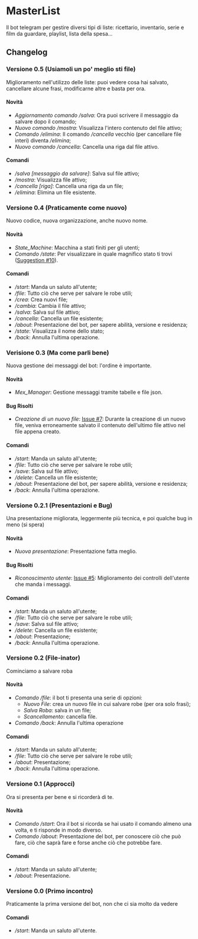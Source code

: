 # MasterList
Il bot telegram per gestire diversi tipi di liste: ricettario, inventario, serie e film da guardare, playlist, lista della spesa...

## Changelog
### Versione 0.5 (Usiamoli un po' meglio sti file)
Miglioramento nell'utilizzo delle liste: puoi vedere cosa hai salvato, cancellare alcune frasi, modificarne altre e basta per ora.
#### Novità
- _Aggiornamento comando /salva_: Ora puoi scrivere il messaggio da salvare dopo il comando;
- _Nuovo comando /mostra_: Visualizza l'intero contenuto del file attivo;
- _Comando /elimina_: Il comando _/cancella_ vecchio (per cancellare file interi) diventa _/elimina_;
- _Nuovo comando /cancella_: Cancella una riga dal file attivo.
#### Comandi
- _/salva \[messaggio da salvare\]_: Salva sul file attivo;
- _/mostra_: Visualizza file attivo;
- _/cancella \[riga\]_: Cancella una riga da un file;
- _/elimina_: Elimina un file esistente.

### Versione 0.4 (Praticamente come nuovo)
Nuovo codice, nuova organizzazione, anche nuovo nome.
#### Novità
- _State\_Machine_: Macchina a stati finiti per gli utenti;
- _Comando /state_: Per visualizzare in quale magnifico stato ti trovi ([Suggestion #10](https://github.com/Ciovino/Filmettini/issues/10)).
#### Comandi
- */start*: Manda un saluto all'utente;
- */file*: Tutto ciò che serve per salvare le robe utili;
- */crea*: Crea nuovi file;
- */cambia*: Cambia il file attivo;
- */salva*: Salva sul file attivo;
- */cancella*: Cancella un file esistente;
- */about*: Presentazione del bot, per sapere abilità, versione e residenza;
- */state*: Visualizza il nome dello stato;
- */back*: Annulla l'ultima operazione.

### Verisione 0.3 (Ma come parli bene)
Nuova gestione dei messaggi del bot: l'ordine è importante.
#### Novità
- _Mex\_Manager_: Gestione messaggi tramite tabelle e file json.
#### Bug Risolti
- _Creazione di un nuovo file_: [Issue #7](https://github.com/Ciovino/Filmettini/issues/7): Durante la creazione di un nuovo file, veniva erroneamente salvato il contenuto dell'ultimo file attivo nel file appena creato.
#### Comandi
- */start*: Manda un saluto all'utente;
- */file*: Tutto ciò che serve per salvare le robe utili;
- */save*: Salva sul file attivo;
- */delete*: Cancella un file esistente;
- */about*: Presentazione del bot, per sapere abilità, versione e residenza;
- */back*: Annulla l'ultima operazione.

### Versione 0.2.1 (Presentazioni e Bug)
Una presentazione migliorata, leggermente più tecnica, e poi qualche bug in meno (si spera)
#### Novità
- _Nuova presentazione_: Presentazione fatta meglio.
#### Bug Risolti
- _Riconoscimento utente_: [Issue #5](https://github.com/Ciovino/Filmettini/issues/5): Miglioramento dei controlli dell'utente che manda i messaggi.
#### Comandi
- */start*: Manda un saluto all'utente;
- */file*: Tutto ciò che serve per salvare le robe utili;
- */save*: Salva sul file attivo;
- */delete*: Cancella un file esistente;
- */about*: Presentazione;
- */back*: Annulla l'ultima operazione.

### Versione 0.2 (File-inator)
Cominciamo a salvare roba
#### Novità
- _Comando /file_: il bot ti presenta una serie di opzioni:
	- _Nuovo File_: crea un nuovo file in cui salvare robe (per ora solo frasi);
	- _Salva Roba_: salva in un file;
	- _Scancellamento_: cancella file.
- _Comando /back_: Annulla l'ultima operazione
#### Comandi
- */start*: Manda un saluto all'utente;
- */file*: Tutto ciò che serve per salvare le robe utili;
- */about*: Presentazione;
- */back*: Annulla l'ultima operazione.

### Versione 0.1 (Approcci)
Ora si presenta per bene e si ricorderà di te.
#### Novità
- _Comando /start_: Ora il bot si ricorda se hai usato il comando almeno una volta, e ti risponde in modo diverso.
- _Comando /about_: Presentazione del bot, per conoscere ciò che può fare, ciò che saprà fare e forse anche ciò che potrebbe fare.
#### Comandi
- */start*: Manda un saluto all'utente;
- */about*: Presentazione. 

### Versione 0.0 (Primo incontro)
Praticamente la prima versione del bot, non che ci sia molto da vedere
#### Comandi
- */start*: Manda un saluto all'utente.